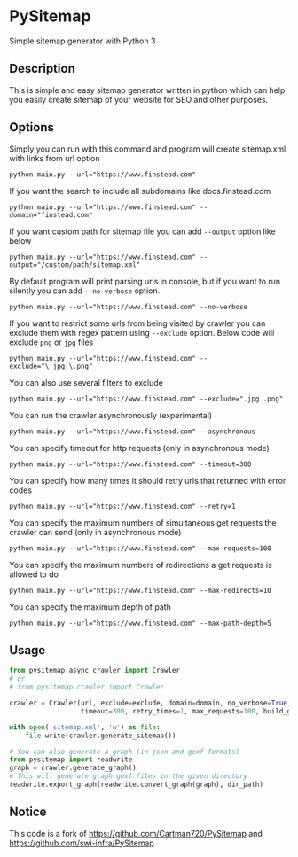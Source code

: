 # PySitemap

Simple sitemap generator with Python 3

## Description
This is simple and easy sitemap generator written in python which can help you easily create sitemap of your website for SEO and other purposes.

## Options
Simply you can run with this command and program will create sitemap.xml with links from url option
```
python main.py --url="https://www.finstead.com"
```

If you want the search to include all subdomains like docs.finstead.com
```
python main.py --url="https://www.finstead.com" --domain="finstead.com"
```

If you want custom path for sitemap file you can add `--output` option like below
```
python main.py --url="https://www.finstead.com" --output="/custom/path/sitemap.xml"
```

By default program will print parsing urls in console, but if you want to run silently you can add `--no-verbose` option.
```
python main.py --url="https://www.finstead.com" --no-verbose
```

If you want to restrict some urls from being visited by crawler you can exclude them with regex pattern using `--exclude` option. Below code will exclude `png` or `jpg` files
```
python main.py --url="https://www.finstead.com" --exclude="\.jpg|\.png"
```

You can also use several filters to exclude
```
python main.py --url="https://www.finstead.com" --exclude=".jpg .png"
```

You can run the crawler asynchronously (experimental)
```
python main.py --url="https://www.finstead.com" --asynchronous
```

You can specify timeout for http requests (only in asynchronous mode)
```
python main.py --url="https://www.finstead.com" --timeout=300
```

You can specify how many times it should retry urls that returned with error codes
```
python main.py --url="https://www.finstead.com" --retry=1
```

You can specify the maximum numbers of simultaneous get requests the crawler can send (only in asynchronous mode)
```
python main.py --url="https://www.finstead.com" --max-requests=100
```

You can specify the maximum numbers of redirections a get requests is allowed to do
```
python main.py --url="https://www.finstead.com" --max-redirects=10
```

You can specify the maximum depth of path
```
python main.py --url="https://www.finstead.com" --max-path-depth=5
```


## Usage

```python
from pysitemap.async_crawler import Crawler
# or 
# from pysitemap.crawler import Crawler

crawler = Crawler(url, exclude=exclude, domain=domain, no_verbose=True,
                  timeout=300, retry_times=1, max_requests=100, build_graph=True)

with open('sitemap.xml', 'w') as file:
    file.write(crawler.generate_sitemap())

# You can also generate a graph (in json and gexf formats)
from pysitemap import readwrite
graph = crawler.generate_graph()
# This will generate graph.gexf files in the given directory
readwrite.export_graph(readwrite.convert_graph(graph), dir_path)
```

## Notice

This code is a fork of https://github.com/Cartman720/PySitemap and https://github.com/swi-infra/PySitemap